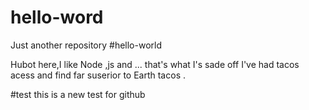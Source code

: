 # hello-word
Just another repository
#hello-world

Hubot  here,I  like Node ,js and ... that's  what I's sade off 
I've had tacos acess and find far suserior to Earth tacos .

#test 
this is a new test for github


